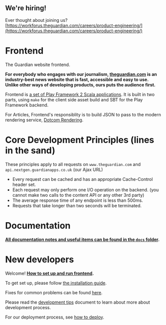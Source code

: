 ## We're hiring! 
Ever thought about joining us?
[https://workforus.theguardian.com/careers/product-engineering/](https://workforus.theguardian.com/careers/product-engineering/)

# Frontend
The Guardian website frontend.

**For everybody who engages with our journalism, [theguardian.com](https://www.theguardian.com) is an industry-best news website that is fast, accessible and easy to use. Unlike other ways of developing products, ours puts the audience first.**

Frontend is [a set of Play Framework 2 Scala applications](docs/02-architecture/01-applications-architecture.md). It is built in two parts, using `make` for the client side asset build and SBT for the Play Framework backend.

For Articles, Frontend's responsiblity is to build JSON to pass to the modern rendering service, [Dotcom Rendering](https://github.com/guardian/dotcom-rendering).

# Core Development Principles (lines in the sand)
These principles apply to all requests on `www.theguardian.com` and `api.nextgen.guardianapps.co.uk` (our Ajax URL)

* Every request can be cached and has an appropriate Cache-Control header set.
* Each request may only perform one I/O operation on the backend. (you cannot make two calls to the content API or any other 3rd party)
* The average response time of any endpoint is less than 500ms.
* Requests that take longer than two seconds will be terminated.

# Documentation

**[All documentation notes and useful items can be found in the `docs` folder](docs).**

# New developers
Welcome! **[How to set up and run frontend](docs/01-start-here).**

To get set up, please follow [the installation guide](docs/01-start-here/01-installation-steps.md).

Fixes for common problems can be found [here](docs/01-start-here/04-troubleshooting.md).

Please read the [development tips](docs/01-start-here/05-development-tips.md) document to learn about more about development process.

For our deployment process, see [how to deploy](docs/01-start-here/03-how-to-deploy.md).
